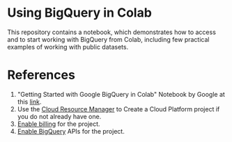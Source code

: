 # Using BigQuery in Colab
This repository contains a notebook, which demonstrates how to access and to start working with BigQuery from Colab, including few practical examples of working with public datasets.

# References
1.   "Getting Started with Google BigQuery in Colab" Notebook by Google at this [link](https://colab.research.google.com/notebooks/bigquery.ipynb).
2.   Use the [Cloud Resource Manager](https://console.cloud.google.com/cloud-resource-manager) to Create a Cloud Platform project if you do not already have one.
3.   [Enable billing](https://support.google.com/cloud/answer/6293499#enable-billing) for the project.
4.   [Enable BigQuery](https://console.cloud.google.com/flows/enableapi?apiid=bigquery) APIs for the project.
